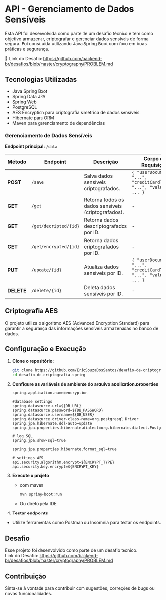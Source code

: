 # API - Gerenciamento de Dados Sensíveis
Esta API foi desenvolvida como parte de um desafio técnico e tem como objetivo armazenar, criptografar e gerenciar dados sensíveis de forma segura. Foi construída utilizando Java Spring Boot com foco em boas práticas e segurança.

🔗 Link do Desafio: https://github.com/backend-br/desafios/blob/master/cryptography/PROBLEM.md

## **Tecnologias Utilizadas**
- Java Spring Boot
- Spring Data JPA
- Spring Web
- PostgreSQL
- AES Encryption para criptografia simétrica de dados sensíveis
- Hibernate para ORM
- Maven para gerenciamento de dependências

### **Gerenciamento de Dados Sensíveis**
**Endpoint principal:** `/data`

| **Método** | **Endpoint**                 | **Descrição**                                 | **Corpo da Requisição**                             |
|------------|-------------------------------|-----------------------------------------------|-----------------------------------------------------|
| **POST**   | `/save`                      | Salva dados sensíveis criptografados.         | `{ "userDocument": "...", "creditCardToken": "...", "value": ... }` |
| **GET**    | `/get`                       | Retorna todos os dados sensíveis (criptografados). | -                                                   |
| **GET**    | `/get/decripted/{id}`        | Retorna dados descriptografados por ID.       | -                                                   |
| **GET**    | `/get/encrypted/{id}`        | Retorna dados criptografados por ID.          | -                                                   |
| **PUT**    | `/update/{id}`               | Atualiza dados sensíveis por ID.              | `{ "userDocument": "...", "creditCardToken": "...", "value": ... }` |
| **DELETE** | `/delete/{id}`               | Deleta dados sensíveis por ID.                | -                                                   |

## Criptografia AES
O projeto utiliza o algoritmo AES (Advanced Encryption Standard) para garantir a segurança das informações sensíveis armazenadas no banco de dados.

## **Configuração e Execução**

1. **Clone o repositório:**
   ```bash
   git clone https://github.com/EricSouzaDosSantos/desafio-de-criptografia-spring.git
   cd desafio-de-criptografia-spring
   ```
   
2. **Configure as variáveis de ambiente do arquivo application.properties**
    ```
   spring.application.name=encryption

    #database settings
    spring.datasource.url=${DB_URL}
    spring.datasource.password=${DB_PASSWORD}
    spring.datasource.username=${DB_USER}
    spring.datasource.driver-class-name=org.postgresql.Driver
    spring.jpa.hibernate.ddl-auto=update
    spring.jpa.properties.hibernate.dialect=org.hibernate.dialect.PostgreSQLDialect
    
    # log SQL
    spring.jpa.show-sql=true
    
    spring.jpa.properties.hibernate.format_sql=true
    
    # settings AES
    api.security.algorithm.encrypt=${ENCRYPT_TYPE}
    api.security.key.encrypt=${ENCRYPT_KEY}

   ```
3. **Execute o projeto**
    - com maven
      ```
      mvn spring-boot:run
      ```
    - Ou direto pela IDE
4. **Testar endpoints**
- Utilize ferramentas como Postman ou Insomnia para testar os endpoints.

## Desafio
Esse projeto foi desenvolvido como parte de um desafio técnico.<br>
Link do Desafio: https://github.com/backend-br/desafios/blob/master/cryptography/PROBLEM.md

## Contribuição
Sinta-se à vontade para contribuir com sugestões, correções de bugs ou novas funcionalidades.

